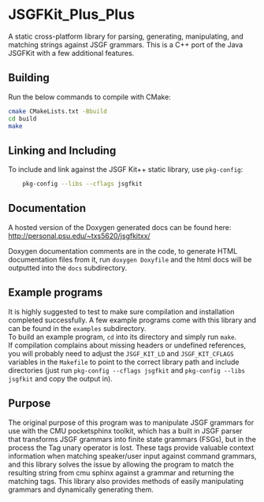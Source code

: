 # JSGFKit_Plus_Plus
A static cross-platform library for parsing, generating, manipulating, and matching strings against JSGF grammars.
This is a C++ port of the Java JSGFKit with a few additional features.

## Building
Run the below commands to compile with CMake:
```bash
cmake CMakeLists.txt -Bbuild
cd build
make
```
 
## Linking and Including
To include and link against the JSGF Kit++ static library, use `pkg-config`:
```bash
    pkg-config --libs --cflags jsgfkit
```

## Documentation
A hosted version of the Doxygen generated docs can be found here: http://personal.psu.edu/~txs5620/jsgfkitxx/

Doxygen documentation comments are in the code, to generate HTML documentation files from it, run `doxygen Doxyfile` and the html docs will be outputted into the `docs` subdirectory.

## Example programs
It is highly suggested to test to make sure compilation and installation completed successfully. A few example programs come with this library and can be found in the `examples` subdirectory.  
To build an example program, `cd` into its directory and simply run `make`.  
If compilation complains about missing headers or undefined references, you will probably need to adjust the `JSGF_KIT_LD` and `JSGF_KIT_CFLAGS` variables in the `Makefile` to point to the correct library path and include directories (just run `pkg-config --cflags jsgfkit` and `pkg-config --libs jsgfkit` and copy the output in).

## Purpose
The original purpose of this program was to manipulate JSGF grammars for use with the CMU pocketsphinx toolkit, which has a built in JSGF parser that transforms JSGF grammars into finite state grammars (FSGs), but in the process the Tag unary operator is lost. These tags provide valuable context information when matching speaker/user input against command grammars, and this library solves the issue by allowing the program to match the resulting string from cmu sphinx against a grammar and returning the matching tags. This library also provides methods of easily manipulating grammars and dynamically generating them.
